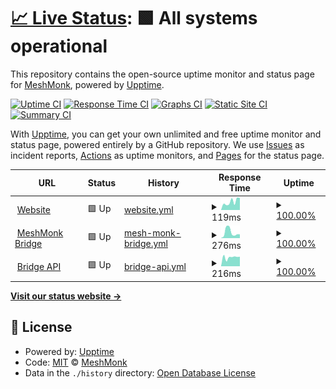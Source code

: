 # [📈 Live Status](https://status.meshmonk.com): <!--live status--> **🟩 All systems operational**

This repository contains the open-source uptime monitor and status page for [MeshMonk](https://meshmonk.com), powered by [Upptime](https://github.com/upptime/upptime).

[![Uptime CI](https://github.com/meshmonk/status/workflows/Uptime%20CI/badge.svg)](https://github.com/meshmonk/status/actions?query=workflow%3A%22Uptime+CI%22)
[![Response Time CI](https://github.com/meshmonk/status/workflows/Response%20Time%20CI/badge.svg)](https://github.com/meshmonk/status/actions?query=workflow%3A%22Response+Time+CI%22)
[![Graphs CI](https://github.com/meshmonk/status/workflows/Graphs%20CI/badge.svg)](https://github.com/meshmonk/status/actions?query=workflow%3A%22Graphs+CI%22)
[![Static Site CI](https://github.com/meshmonk/status/workflows/Static%20Site%20CI/badge.svg)](https://github.com/meshmonk/status/actions?query=workflow%3A%22Static+Site+CI%22)
[![Summary CI](https://github.com/meshmonk/status/workflows/Summary%20CI/badge.svg)](https://github.com/meshmonk/status/actions?query=workflow%3A%22Summary+CI%22)

With [Upptime](https://upptime.js.org), you can get your own unlimited and free uptime monitor and status page, powered entirely by a GitHub repository. We use [Issues](https://github.com/meshmonk/status/issues) as incident reports, [Actions](https://github.com/meshmonk/status/actions) as uptime monitors, and [Pages](https://status.meshmonk.com) for the status page.

<!--start: status pages-->
<!-- This summary is generated by Upptime (https://github.com/upptime/upptime) -->
<!-- Do not edit this manually, your changes will be overwritten -->
<!-- prettier-ignore -->
| URL | Status | History | Response Time | Uptime |
| --- | ------ | ------- | ------------- | ------ |
| <img alt="" src="https://icons.duckduckgo.com/ip3/meshmonk.com.ico" height="13"> [Website](https://meshmonk.com) | 🟩 Up | [website.yml](https://github.com/meshmonk/status/commits/HEAD/history/website.yml) | <details><summary><img alt="Response time graph" src="./graphs/website/response-time-week.png" height="20"> 119ms</summary><br><a href="https://status.meshmonk.com/history/website"><img alt="Response time 140" src="https://img.shields.io/endpoint?url=https%3A%2F%2Fraw.githubusercontent.com%2Fmeshmonk%2Fstatus%2FHEAD%2Fapi%2Fwebsite%2Fresponse-time.json"></a><br><a href="https://status.meshmonk.com/history/website"><img alt="24-hour response time 97" src="https://img.shields.io/endpoint?url=https%3A%2F%2Fraw.githubusercontent.com%2Fmeshmonk%2Fstatus%2FHEAD%2Fapi%2Fwebsite%2Fresponse-time-day.json"></a><br><a href="https://status.meshmonk.com/history/website"><img alt="7-day response time 119" src="https://img.shields.io/endpoint?url=https%3A%2F%2Fraw.githubusercontent.com%2Fmeshmonk%2Fstatus%2FHEAD%2Fapi%2Fwebsite%2Fresponse-time-week.json"></a><br><a href="https://status.meshmonk.com/history/website"><img alt="30-day response time 196" src="https://img.shields.io/endpoint?url=https%3A%2F%2Fraw.githubusercontent.com%2Fmeshmonk%2Fstatus%2FHEAD%2Fapi%2Fwebsite%2Fresponse-time-month.json"></a><br><a href="https://status.meshmonk.com/history/website"><img alt="1-year response time 140" src="https://img.shields.io/endpoint?url=https%3A%2F%2Fraw.githubusercontent.com%2Fmeshmonk%2Fstatus%2FHEAD%2Fapi%2Fwebsite%2Fresponse-time-year.json"></a></details> | <details><summary><a href="https://status.meshmonk.com/history/website">100.00%</a></summary><a href="https://status.meshmonk.com/history/website"><img alt="All-time uptime 100.00%" src="https://img.shields.io/endpoint?url=https%3A%2F%2Fraw.githubusercontent.com%2Fmeshmonk%2Fstatus%2FHEAD%2Fapi%2Fwebsite%2Fuptime.json"></a><br><a href="https://status.meshmonk.com/history/website"><img alt="24-hour uptime 100.00%" src="https://img.shields.io/endpoint?url=https%3A%2F%2Fraw.githubusercontent.com%2Fmeshmonk%2Fstatus%2FHEAD%2Fapi%2Fwebsite%2Fuptime-day.json"></a><br><a href="https://status.meshmonk.com/history/website"><img alt="7-day uptime 100.00%" src="https://img.shields.io/endpoint?url=https%3A%2F%2Fraw.githubusercontent.com%2Fmeshmonk%2Fstatus%2FHEAD%2Fapi%2Fwebsite%2Fuptime-week.json"></a><br><a href="https://status.meshmonk.com/history/website"><img alt="30-day uptime 100.00%" src="https://img.shields.io/endpoint?url=https%3A%2F%2Fraw.githubusercontent.com%2Fmeshmonk%2Fstatus%2FHEAD%2Fapi%2Fwebsite%2Fuptime-month.json"></a><br><a href="https://status.meshmonk.com/history/website"><img alt="1-year uptime 100.00%" src="https://img.shields.io/endpoint?url=https%3A%2F%2Fraw.githubusercontent.com%2Fmeshmonk%2Fstatus%2FHEAD%2Fapi%2Fwebsite%2Fuptime-year.json"></a></details>
| <img alt="" src="https://icons.duckduckgo.com/ip3/bridge.meshmonk.com.ico" height="13"> [MeshMonk Bridge](https://bridge.meshmonk.com) | 🟩 Up | [mesh-monk-bridge.yml](https://github.com/meshmonk/status/commits/HEAD/history/mesh-monk-bridge.yml) | <details><summary><img alt="Response time graph" src="./graphs/mesh-monk-bridge/response-time-week.png" height="20"> 276ms</summary><br><a href="https://status.meshmonk.com/history/mesh-monk-bridge"><img alt="Response time 227" src="https://img.shields.io/endpoint?url=https%3A%2F%2Fraw.githubusercontent.com%2Fmeshmonk%2Fstatus%2FHEAD%2Fapi%2Fmesh-monk-bridge%2Fresponse-time.json"></a><br><a href="https://status.meshmonk.com/history/mesh-monk-bridge"><img alt="24-hour response time 159" src="https://img.shields.io/endpoint?url=https%3A%2F%2Fraw.githubusercontent.com%2Fmeshmonk%2Fstatus%2FHEAD%2Fapi%2Fmesh-monk-bridge%2Fresponse-time-day.json"></a><br><a href="https://status.meshmonk.com/history/mesh-monk-bridge"><img alt="7-day response time 276" src="https://img.shields.io/endpoint?url=https%3A%2F%2Fraw.githubusercontent.com%2Fmeshmonk%2Fstatus%2FHEAD%2Fapi%2Fmesh-monk-bridge%2Fresponse-time-week.json"></a><br><a href="https://status.meshmonk.com/history/mesh-monk-bridge"><img alt="30-day response time 223" src="https://img.shields.io/endpoint?url=https%3A%2F%2Fraw.githubusercontent.com%2Fmeshmonk%2Fstatus%2FHEAD%2Fapi%2Fmesh-monk-bridge%2Fresponse-time-month.json"></a><br><a href="https://status.meshmonk.com/history/mesh-monk-bridge"><img alt="1-year response time 227" src="https://img.shields.io/endpoint?url=https%3A%2F%2Fraw.githubusercontent.com%2Fmeshmonk%2Fstatus%2FHEAD%2Fapi%2Fmesh-monk-bridge%2Fresponse-time-year.json"></a></details> | <details><summary><a href="https://status.meshmonk.com/history/mesh-monk-bridge">100.00%</a></summary><a href="https://status.meshmonk.com/history/mesh-monk-bridge"><img alt="All-time uptime 99.99%" src="https://img.shields.io/endpoint?url=https%3A%2F%2Fraw.githubusercontent.com%2Fmeshmonk%2Fstatus%2FHEAD%2Fapi%2Fmesh-monk-bridge%2Fuptime.json"></a><br><a href="https://status.meshmonk.com/history/mesh-monk-bridge"><img alt="24-hour uptime 100.00%" src="https://img.shields.io/endpoint?url=https%3A%2F%2Fraw.githubusercontent.com%2Fmeshmonk%2Fstatus%2FHEAD%2Fapi%2Fmesh-monk-bridge%2Fuptime-day.json"></a><br><a href="https://status.meshmonk.com/history/mesh-monk-bridge"><img alt="7-day uptime 100.00%" src="https://img.shields.io/endpoint?url=https%3A%2F%2Fraw.githubusercontent.com%2Fmeshmonk%2Fstatus%2FHEAD%2Fapi%2Fmesh-monk-bridge%2Fuptime-week.json"></a><br><a href="https://status.meshmonk.com/history/mesh-monk-bridge"><img alt="30-day uptime 100.00%" src="https://img.shields.io/endpoint?url=https%3A%2F%2Fraw.githubusercontent.com%2Fmeshmonk%2Fstatus%2FHEAD%2Fapi%2Fmesh-monk-bridge%2Fuptime-month.json"></a><br><a href="https://status.meshmonk.com/history/mesh-monk-bridge"><img alt="1-year uptime 99.99%" src="https://img.shields.io/endpoint?url=https%3A%2F%2Fraw.githubusercontent.com%2Fmeshmonk%2Fstatus%2FHEAD%2Fapi%2Fmesh-monk-bridge%2Fuptime-year.json"></a></details>
| <img alt="" src="https://icons.duckduckgo.com/ip3/api.meshmonk.com.ico" height="13"> [Bridge API](https://api.meshmonk.com/ping) | 🟩 Up | [bridge-api.yml](https://github.com/meshmonk/status/commits/HEAD/history/bridge-api.yml) | <details><summary><img alt="Response time graph" src="./graphs/bridge-api/response-time-week.png" height="20"> 216ms</summary><br><a href="https://status.meshmonk.com/history/bridge-api"><img alt="Response time 168" src="https://img.shields.io/endpoint?url=https%3A%2F%2Fraw.githubusercontent.com%2Fmeshmonk%2Fstatus%2FHEAD%2Fapi%2Fbridge-api%2Fresponse-time.json"></a><br><a href="https://status.meshmonk.com/history/bridge-api"><img alt="24-hour response time 282" src="https://img.shields.io/endpoint?url=https%3A%2F%2Fraw.githubusercontent.com%2Fmeshmonk%2Fstatus%2FHEAD%2Fapi%2Fbridge-api%2Fresponse-time-day.json"></a><br><a href="https://status.meshmonk.com/history/bridge-api"><img alt="7-day response time 216" src="https://img.shields.io/endpoint?url=https%3A%2F%2Fraw.githubusercontent.com%2Fmeshmonk%2Fstatus%2FHEAD%2Fapi%2Fbridge-api%2Fresponse-time-week.json"></a><br><a href="https://status.meshmonk.com/history/bridge-api"><img alt="30-day response time 193" src="https://img.shields.io/endpoint?url=https%3A%2F%2Fraw.githubusercontent.com%2Fmeshmonk%2Fstatus%2FHEAD%2Fapi%2Fbridge-api%2Fresponse-time-month.json"></a><br><a href="https://status.meshmonk.com/history/bridge-api"><img alt="1-year response time 168" src="https://img.shields.io/endpoint?url=https%3A%2F%2Fraw.githubusercontent.com%2Fmeshmonk%2Fstatus%2FHEAD%2Fapi%2Fbridge-api%2Fresponse-time-year.json"></a></details> | <details><summary><a href="https://status.meshmonk.com/history/bridge-api">100.00%</a></summary><a href="https://status.meshmonk.com/history/bridge-api"><img alt="All-time uptime 100.00%" src="https://img.shields.io/endpoint?url=https%3A%2F%2Fraw.githubusercontent.com%2Fmeshmonk%2Fstatus%2FHEAD%2Fapi%2Fbridge-api%2Fuptime.json"></a><br><a href="https://status.meshmonk.com/history/bridge-api"><img alt="24-hour uptime 100.00%" src="https://img.shields.io/endpoint?url=https%3A%2F%2Fraw.githubusercontent.com%2Fmeshmonk%2Fstatus%2FHEAD%2Fapi%2Fbridge-api%2Fuptime-day.json"></a><br><a href="https://status.meshmonk.com/history/bridge-api"><img alt="7-day uptime 100.00%" src="https://img.shields.io/endpoint?url=https%3A%2F%2Fraw.githubusercontent.com%2Fmeshmonk%2Fstatus%2FHEAD%2Fapi%2Fbridge-api%2Fuptime-week.json"></a><br><a href="https://status.meshmonk.com/history/bridge-api"><img alt="30-day uptime 100.00%" src="https://img.shields.io/endpoint?url=https%3A%2F%2Fraw.githubusercontent.com%2Fmeshmonk%2Fstatus%2FHEAD%2Fapi%2Fbridge-api%2Fuptime-month.json"></a><br><a href="https://status.meshmonk.com/history/bridge-api"><img alt="1-year uptime 100.00%" src="https://img.shields.io/endpoint?url=https%3A%2F%2Fraw.githubusercontent.com%2Fmeshmonk%2Fstatus%2FHEAD%2Fapi%2Fbridge-api%2Fuptime-year.json"></a></details>

<!--end: status pages-->

[**Visit our status website →**](https://status.meshmonk.com)

## 📄 License

- Powered by: [Upptime](https://github.com/upptime/upptime)
- Code: [MIT](./LICENSE) © [MeshMonk](https://meshmonk.com)
- Data in the `./history` directory: [Open Database License](https://opendatacommons.org/licenses/odbl/1-0/)
